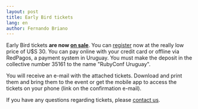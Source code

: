 ```yaml
---
layout: post
title: Early Bird tickets
lang: en
author: Fernando Briano
---
```

Early Bird tickets **are now [on sale](http://rubyconfuy2013.eventbrite.com/)**. You can [register](http://rubyconfuy2013.eventbrite.com/) now at the really low price of U$S 30. You can pay online with your credit card or offline via RedPagos, a payment system in Uruguay. You must make the deposit in the collective number 35161 to the name "RubyConf Uruguay".

You will receive an e-mail with the attached tickets. Download and print them and bring them to the event or get the mobile app to access the tickets on your phone (link on the confirmation e-mail).

If you have any questions regarding tickets, please [contact us](mailto:info@rubyconfuruguay.org).
